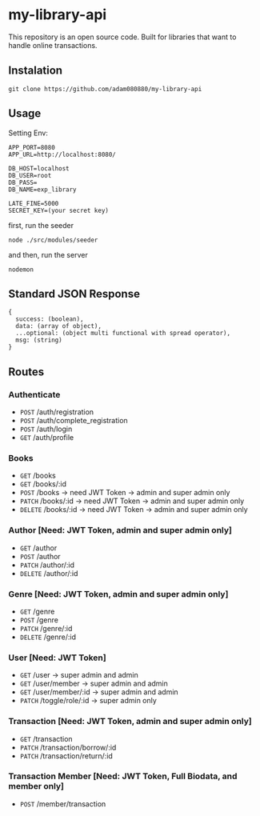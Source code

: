 # my-library-api
This repository is an open source code. Built for libraries that want to handle online transactions.
## Instalation
```
git clone https://github.com/adam080880/my-library-api
```
## Usage
Setting Env:
```
APP_PORT=8080
APP_URL=http://localhost:8080/

DB_HOST=localhost
DB_USER=root
DB_PASS=
DB_NAME=exp_library

LATE_FINE=5000
SECRET_KEY=(your secret key)
```
first, run the seeder
```
node ./src/modules/seeder
```
and then, run the server
```
nodemon
```
## Standard JSON Response
```
{
  success: (boolean),
  data: (array of object),
  ...optional: (object multi functional with spread operator),
  msg: (string)
}
```
## Routes
### Authenticate
* ``` POST ``` /auth/registration
* ``` POST ``` /auth/complete_registration
* ``` POST ``` /auth/login
* ``` GET ``` /auth/profile
### Books
* ``` GET ``` /books
* ``` GET ``` /books/:id
* ``` POST ``` /books -> need JWT Token -> admin and super admin only
* ``` PATCH ``` /books/:id -> need JWT Token -> admin and super admin only
* ``` DELETE ``` /books/:id -> need JWT Token -> admin and super admin only
### Author [Need: JWT Token, admin and super admin only]
* ``` GET ``` /author
* ``` POST ``` /author
* ``` PATCH ``` /author/:id
* ``` DELETE ``` /author/:id
### Genre [Need: JWT Token, admin and super admin only]
* ``` GET ``` /genre
* ``` POST ``` /genre
* ``` PATCH ``` /genre/:id
* ``` DELETE ``` /genre/:id
### User [Need: JWT Token]
* ``` GET ``` /user -> super admin and admin
* ``` GET ``` /user/member -> super admin and admin
* ``` GET ``` /user/member/:id -> super admin and admin
* ``` PATCH ``` /toggle/role/:id -> super admin only
### Transaction [Need: JWT Token, admin and super admin only]
* ``` GET ``` /transaction
* ``` PATCH ``` /transaction/borrow/:id
* ``` PATCH ``` /transaction/return/:id
### Transaction Member [Need: JWT Token, Full Biodata, and member only]
* ``` POST ``` /member/transaction
